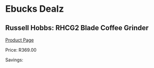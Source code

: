
# Ebucks Dealz
## Russell Hobbs: RHCG2 Blade Coffee Grinder
[Product Page](https://www.ebucks.com/web/shop/productSelected.do?prodId=1165753718&catId=704984897)

Price: R369.00

Savings: 


	